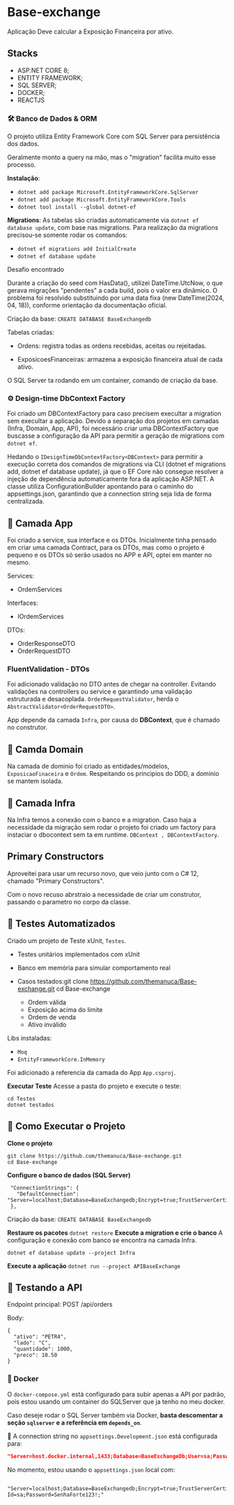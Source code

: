 # Base-exchange
Aplicação Deve calcular a Exposição Financeira por ativo.

## Stacks
- ASP.NET CORE 8;
- ENTITY FRAMEWORK;
- SQL SERVER;
- DOCKER;
- REACTJS

### 🛠️ Banco de Dados & ORM
 O projeto utiliza Entity Framework Core com SQL Server para persistência dos dados.
 
 Geralmente monto a query na mão, mas o "migration" facilita muito esse processo.
 
 **Instalação**:
 - ```dotnet add package Microsoft.EntityFrameworkCore.SqlServer```
 - ```dotnet add package Microsoft.EntityFrameworkCore.Tools```
 - ```dotnet tool install --global dotnet-ef```
 
 **Migrations**:
 As tabelas são criadas automaticamente via ```dotnet ef database update```, com base nas migrations.
 Para realização da migrations precisou-se somente rodar os comandos:
 - ```dotnet ef migrations add InitialCreate```
 - ```dotnet ef database update```
 
 Desafio encontrado
 
 Durante a criação do seed com HasData(), utilizei DateTime.UtcNow, o que gerava migrações "pendentes" a cada build, pois o valor era dinâmico. O problema foi resolvido substituindo por uma data fixa (new DateTime(2024, 04, 18)), conforme orientação da documentação oficial.
 
 Criação da base: ```CREATE DATABASE BaseExchangedb```
 
 Tabelas criadas:
 
 - Ordens: registra todas as ordens recebidas, aceitas ou rejeitadas.
 
 - ExposicoesFinanceiras: armazena a exposição financeira atual de cada ativo.
 
  O SQL Server ta rodando em um container, comando de criação da base.

### ⚙️  Design-time DbContext Factory 
 Foi criado um DBContextFactory para caso precisem execultar a migration sem execultar a aplicação.
 Devido a separação dos projetos em camadas (Infra, Domain, App, API), foi necessário criar uma DBContextFactory que buscasse a configuração da API para permitir a geração de migrations com ```dotnet ef```.
 
 Hedando o ```IDesignTimeDbContextFactory<DBContext>``` para permitir a execução correta dos comandos de migrations via CLI (dotnet ef migrations add, dotnet ef database update), já que o EF Core não    consegue resolver a injeção de dependência automaticamente fora da aplicação ASP.NET.
  A classe utiliza ConfigurationBuilder apontando para o caminho do appsettings.json, garantindo que a connection string seja lida de forma centralizada.
## 🧱 Camada App
 Foi criado a service, sua interface e os DTOs. Inicialmente tinha pensado em criar uma camada Contract, para os DTOs, mas como o projeto é pequeno e os DTOs só serão usados no APP e API, optei em manter no mesmo.
 
 Services:
 - OrdemServices
   
 Interfaces:
 - IOrdemServices
   
 DTOs:
 - OrderResponseDTO
 - OrderRequestDTO

 ### FluentValidation - DTOs
  Foi adicionado validação no DTO antes de chegar na controller. Evitando validações na controllers ou service e garantindo uma validação estruturada e desacoplada.
   ```OrderRequestValidator```, herda o ```AbstractValidator<OrderRequestDTO>```.
  
 App depende da camada ```Infra```, por causa do **DBContext**, que é chamado no construtor.

## 🧱 Camda Domain
Na camada de dominio foi criado as entidades/modelos, ```ExposicaoFinaceira``` e ```Ordem```. 
Respeitando os principios do DDD, a dominio se mantem isolada.

## 🧱 Camada Infra
Na Infra temos a conexão com o banco e a migration. Caso haja a necessidade da migração sem rodar o projeto foi criado um factory para instaciar o dbocontext sem ta em runtime.
```DBContext , DBContextFactory```.
## Primary Constructors
Aproveitei para usar um recurso novo, que veio junto com o C# 12, chamado "Primary Constructors".

Com o novo recuso abrstraio a necessidade de criar um construtor, passando o parametro no corpo da classe.

## 🧪 Testes Automatizados
Criado um projeto de Teste xUnit, ```Testes```.

- Testes unitários implementados com xUnit
 
- Banco em memória para simular comportamento real
- Casos testados:git clone https://github.com/themanuca/Base-exchange.git
cd Base-exchange

  - Ordem válida
  - Exposição acima do limite
  - Ordem de venda
  - Ativo inválido
    
Libs instaladas:
- ```Moq```
- ```EntityFrameworkCore.InMemory```
  
Foi adicionado a referencia da camada do App ```App.csproj```.

**Executar Teste**
Acesse a pasta do projeto e execute o teste:
```
cd Testes
dotnet testados
```

## 🚀 Como Executar o Projeto
**Clone o projeto**
```
git clone https://github.com/themanuca/Base-exchange.git
cd Base-exchange
```
**Configure o banco de dados (SQL Server)**
```
 "ConnectionStrings": {
   "DefaultConnection": "Server=localhost;Database=BaseExchangedb;Encrypt=true;TrustServerCertificate=true;"
 },
```
Criação da base: ```CREATE DATABASE BaseExchangedb```

**Restaure os pacotes**
```dotnet restore```
**Execute a migration e crie o banco**
A configuração e conexão com banco se encontra na camada Infra.
```
dotnet ef database update --project Infra
 ```
**Execute a aplicação**
```dotnet run --project APIBaseExchange```

## 📮 Testando a API
Endpoint principal:
POST /api/orders

Body:
```
{
  "ativo": "PETR4",
  "lado": "C",
  "quantidade": 1000,
  "preco": 10.50
}

```

### 🐳 Docker

O `docker-compose.yml` está configurado para subir apenas a API por padrão, pois estou usando um container do SQLServer que ja tenho no meu docker.

Caso deseje rodar o SQL Server também via Docker, **basta descomentar a seção `sqlserver` e a referência em `depends_on`**.

📌 A connection string no `appsettings.Development.json` está configurada para:
```json
"Server=host.docker.internal,1433;Database=BaseExchangeDb;User=sa;Password=SenhaForte123!;TrustServerCertificate=True;"
```
No momento, estou usando o `appsettings.json` local com:
```
 "Server=localhost;Database=BaseExchangedb;Encrypt=true;TrustServerCertificate=true;User Id=sa;Password=SenhaForte123!;"
```

